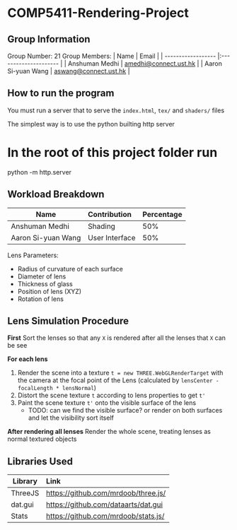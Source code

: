 # COMP5411-Rendering-Project

## Group Information
Group Number: 21
Group Members:
| Name               | Email                 |
| ------------------ |:--------------------- |
| Anshuman Medhi     | amedhi@connect.ust.hk |
| Aaron Si-yuan Wang | aswang@connect.ust.hk |

## How to run the program

You must run a server that to serve the `index.html`, `tex/` and `shaders/` files

The simplest way is to use the python builting http server 

   # In the root of this project folder run
   python -m http.server


## Workload Breakdown
| Name               | Contribution   | Percentage |
| ------------------ |:-------------- |:---------- |
| Anshuman Medhi     | Shading        | 50%        |
| Aaron Si-yuan Wang | User Interface | 50%        |

Lens Parameters:

- Radius of curvature of each surface
- Diameter of lens
- Thickness of glass
- Position of lens (XYZ)
- Rotation of lens


## Lens Simulation Procedure

**First**
Sort the lenses so that any `X` is rendered after all the lenses that `X` can be see

**For each lens**
1. Render the scene into a texture `t = new THREE.WebGLRenderTarget` with the camera at the focal point of the Lens (calculated by `lensCenter - focalLength * lensNormal`)
2. Distort the scene texture `t` according to lens properties to get `t'`
3. Paint the scene texture `t'` onto the visible surface of the lens 
   - TODO: can we find the visible surface? or render on both surfaces and let the visibility sort itself 

**After rendering all lenses**
Render the whole scene, treating lenses as normal textured objects

## Libraries Used

| Library | Link                                |
| ------- |:----------------------------------- |
| ThreeJS | https://github.com/mrdoob/three.js/ |
| dat.gui | https://github.com/dataarts/dat.gui |
| Stats   | https://github.com/mrdoob/stats.js/ |
